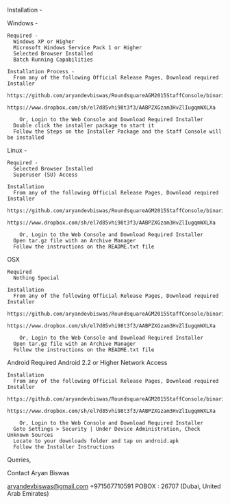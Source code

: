Installation -

  Windows -
  
    Required -
      Windows XP or Higher
      Microsoft Windows Service Pack 1 or Higher
      Selected Browser Installed
      Batch Running Capabilities
      
    Installation Process -
      From any of the following Official Release Pages, Download required Installer
        https://github.com/aryandevbiswas/RoundsquareAGM2015StaffConsole/binaries/windows/
        https://www.dropbox.com/sh/el7d85vhi98t3f3/AABPZXGzam3HvZlIugqmWXLXa
        
        Or, Login to the Web Console and Download Required Installer
      Double click the installer package to start it
      Follow the Steps on the Installer Package and the Staff Console will be installed
      
  Linux -
    
    Required -
      Selected Browser Installed
      Superuser (SU) Access
      
    Installation
      From any of the following Official Release Pages, Download required Installer
        https://github.com/aryandevbiswas/RoundsquareAGM2015StaffConsole/binaries/linux/
        https://www.dropbox.com/sh/el7d85vhi98t3f3/AABPZXGzam3HvZlIugqmWXLXa
        
        Or, Login to the Web Console and Download Required Installer
      Open tar.gz file with an Archive Manager
      Follow the instructions on the README.txt file
      
  OSX
    
    Required
      Nothing Special
      
    Installation
      From any of the following Official Release Pages, Download required Installer
        https://github.com/aryandevbiswas/RoundsquareAGM2015StaffConsole/binaries/OSX/
        https://www.dropbox.com/sh/el7d85vhi98t3f3/AABPZXGzam3HvZlIugqmWXLXa
        
        Or, Login to the Web Console and Download Required Installer
      Open tar.gz file with an Archive Manager
      Follow the instructions on the README.txt file
      
  Android
    Required 
      Android 2.2 or Higher
      Network Access
      
    Installation
      From any of the following Official Release Pages, Download required Installer
        https://github.com/aryandevbiswas/RoundsquareAGM2015StaffConsole/binaries/android/
        https://www.dropbox.com/sh/el7d85vhi98t3f3/AABPZXGzam3HvZlIugqmWXLXa
        
        Or, Login to the Web Console and Download Required Installer
      Goto Settings > Security | Under Device Administration, Check Unknown Sources
      Locate to your downloads folder and tap on android.apk
      Follow the Installer Instructions

Queries,

Contact
Aryan Biswas

aryandevbiswas@gmail.com
+971567710591
POBOX : 26707 (Dubai, United Arab Emirates)
